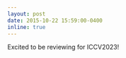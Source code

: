 ```yaml
---
layout: post
date: 2015-10-22 15:59:00-0400
inline: true
---
```

Excited to be reviewing for ICCV2023!